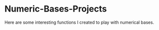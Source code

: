 # Numeric-Bases-Projects
Here are some interesting functions I created to play with numerical bases.
